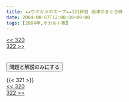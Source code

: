 ```yaml
---
title: ★★ウミガメのスープ★★321杯目 焼津のまぐろ味
date: 2004-08-07T12:00:00+09:00
tags: [2004年,オカルト板]
---
```

<div class="th_left"><a href="../320"><< 320</a></div>
<div class="th_right"><a href="../322">322 >></a></div>
<br><br>
<script src="../../js/cupsoup.js"></script>
<form>
<input type="button" value="問題と解説のみにする" onClick="toggleCupsoup()">
</form>
{{< 321 >}}
<div class="th_left"><a href="../320"><< 320</a></div>
<div class="th_right"><a href="../322">322 >></a></div>
